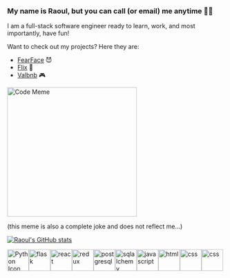 ### My name is Raoul, but you can call (or email) me anytime 📱😎

I am a full-stack software engineer ready to learn, work, and most importantly, have fun!

Want to check out my projects? Here they are:

- [FearFace](https://fearface.onrender.com/) 😈
- [Flix](https://flix-dyz2.onrender.com/) 🎥
- [Valbnb](https://raoul-airbnb.onrender.com/) 🎮


<div>
  <img src="https://media.giphy.com/media/HLB0nLA36GCCo6JuB5/giphy.gif" alt="Code Meme" style="width: 300px">
</div>


(this meme is also a complete joke and does not reflect me...)

[![Raoul's GitHub stats](https://github-readme-stats.vercel.app/api?username=raoulandalis)](https://github.com/raoulandalis/github-readme-stats)

<div style="display: flex">
<img src="https://cdn.jsdelivr.net/gh/devicons/devicon/icons/python/python-original.svg" alt="Python Icon" style='width: 50px'>

<img src="https://cdn.jsdelivr.net/gh/devicons/devicon/icons/flask/flask-original.svg" alt="flask" style='width: 50px'>

<img src="https://cdn.jsdelivr.net/gh/devicons/devicon/icons/react/react-original.svg" alt="react" style='width: 50px'>

<img src="https://cdn.jsdelivr.net/gh/devicons/devicon/icons/redux/redux-original.svg" alt="redux" style='width: 50px'>

<img src="https://cdn.jsdelivr.net/gh/devicons/devicon/icons/postgresql/postgresql-original.svg" alt="postgresql" style='width: 50px'>

<img src="https://cdn.jsdelivr.net/gh/devicons/devicon/icons/sqlalchemy/sqlalchemy-original.svg" alt="sqlalchemy" style='width: 50px'>

<img src="https://cdn.jsdelivr.net/gh/devicons/devicon/icons/javascript/javascript-original.svg" alt="javascript" style='width: 50px'>

<img src="https://cdn.jsdelivr.net/gh/devicons/devicon/icons/html5/html5-original.svg" alt="html" style='width: 50px' />

<img src="https://cdn.jsdelivr.net/gh/devicons/devicon/icons/css3/css3-original.svg" alt="css" style='width: 50px'/>

<img src="https://cdn.jsdelivr.net/gh/devicons/devicon/icons/git/git-original.svg" alt="css" style='width: 50px'/>
          
          
          
</div>
